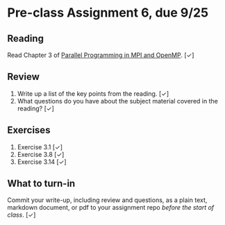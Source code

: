 # Pre-class Assignment 6, due 9/25

## Reading

Read Chapter 3 of [Parallel Programming in MPI and OpenMP](https://cmse-courses.slack.com/files/UC9P697JS/FCG8WB42Z/eijkhoutparcomp.pdf). [✓]

## Review

1. Write up a list of the key points from the reading. [✓]
2. What questions do you have about the subject material covered in the reading? [✓]

## Exercises

1. Exercise 3.1 [✓]
2. Exercise 3.8 [✓]
3. Exercise 3.14 [✓]

## What to turn-in

Commit your write-up, including review and questions, as a plain text, markdown document, or pdf to your assignment repo _before the start of class_. [✓]
